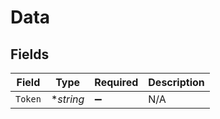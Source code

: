# Data


## Fields

| Field              | Type               | Required           | Description        |
| ------------------ | ------------------ | ------------------ | ------------------ |
| `Token`            | **string*          | :heavy_minus_sign: | N/A                |